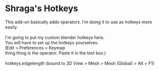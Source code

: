 # Shraga's Hotkeys

This add-on basically adds operators. I'm doing it to use as hotkeys more easily.<br>
<br>
I'm going to put my custom blender hotkeys here.<br>
You will have to set up the hotkeys yourselves.<br>
(Edit > Preferences > Keymap<br>
thing.thing is the operator. Paste it in the text box.)<br>
<br>
hotkeys.edgelength (bound to 3D View > Mesh > Mesh (Global) > Alt + F1)<br>
